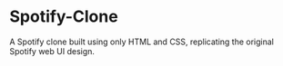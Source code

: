# Spotify-Clone
A Spotify clone built using only HTML and CSS, replicating the original Spotify web UI design.
